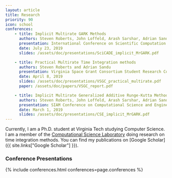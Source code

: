 ```yaml
---
layout: article
title: Research
priority: 90
icon: school
conferences:
    - title: Implicit Multirate GARK Methods
      authors: Steven Roberts, John Loffeld, Arash Sarshar, Adrian Sandu, and Carol Woodward
      presentation: International Conference on Scientific Computation and Differential Equations
      date: July 23, 2019
      slides: /assets/doc/presentations/SciCADE_implicit_MrGARK.pdf

    - title: Practical Multirate Time Integration methods
      authors: Steven Roberts and Adrian Sandu
      presentation: Virginia Space Grant Consortium Student Research Conference
      date: April 8, 2019
      slides: /assets/doc/presentations/VSGC_practical_multirate.pdf
      paper: /assets/doc/papers/VSGC_report.pdf

    - title: Implicit Multirate Generalized Additive Runge-Kutta Methods
      authors: Steven Roberts, John Loffeld, Arash Sarshar, Adrian Sandu, and Carol Woodward
      presentation: SIAM Conference on Computational Science and Engineering
      date: March 1, 2019
      slides: /assets/doc/presentations/CSE_implicit_MrGARK.pdf
---
```


Currently, I am a Ph.D. student at Virginia Tech studying Computer Science.  I am a member of the [Computational Science Laboratory](http://csl.cs.vt.edu/) doing research on time integration methods.  You can find my publications on [Google Scholar]({{ site.links["Google Scholar"] }}).

### Conference Presentations

{% include conferences.html conferences=page.conferences %}
